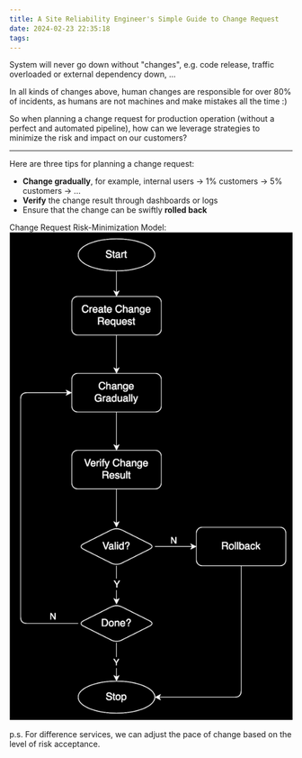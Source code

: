 ```yaml
---
title: A Site Reliability Engineer's Simple Guide to Change Request
date: 2024-02-23 22:35:18
tags:
---
```


System will never go down without "changes", e.g. code release, traffic overloaded or external dependency down, ...

In all kinds of changes above, human changes are responsible for over 80% of incidents, as humans are not machines and make mistakes all the time :)

So when planning a change request for production operation (without a perfect and automated pipeline), how can we leverage strategies to minimize the risk and impact on our customers? 

<!--more-->

---

Here are three tips for planning a change request: 
- **Change gradually**, for example, internal users -> 1% customers -> 5% customers -> ...
- **Verify** the change result through dashboards or logs 
- Ensure that the change can be swiftly **rolled back**

Change Request Risk-Minimization Model: 
![change request.drawio](../images/blog/2021-09-04-jvm-note/change%20request.drawio.svg)

p.s. For difference services, we can adjust the pace of change based on the level of risk acceptance.